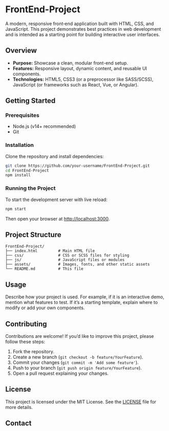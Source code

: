 # FrontEnd-Project

A modern, responsive front‐end application built with HTML, CSS, and JavaScript. This project demonstrates best practices in web development and is intended as a starting point for building interactive user interfaces.

## Overview

- **Purpose:** Showcase a clean, modular front-end setup.
- **Features:** Responsive layout, dynamic content, and reusable UI components.
- **Technologies:** HTML5, CSS3 (or a preprocessor like SASS/SCSS), JavaScript (or frameworks such as React, Vue, or Angular).

## Getting Started

### Prerequisites

- Node.js (v14+ recommended)
- Git

### Installation

Clone the repository and install dependencies:

```bash
git clone https://github.com/your-username/FrontEnd-Project.git
cd FrontEnd-Project
npm install
```

### Running the Project

To start the development server with live reload:

```bash
npm start
```

Then open your browser at [http://localhost:3000](http://localhost:3000).

## Project Structure

```
FrontEnd-Project/
├── index.html         # Main HTML file
├── css/               # CSS or SCSS files for styling
├── js/                # JavaScript files or modules
├── assets/            # Images, fonts, and other static assets
└── README.md          # This file
```

## Usage

Describe how your project is used. For example, if it is an interactive demo, mention what features to test. If it’s a starting template, explain where to modify or add your own components.

## Contributing

Contributions are welcome! If you’d like to improve this project, please follow these steps:

1. Fork the repository.
2. Create a new branch (`git checkout -b feature/YourFeature`).
3. Commit your changes (`git commit -m 'Add some feature'`).
4. Push to your branch (`git push origin feature/YourFeature`).
5. Open a pull request explaining your changes.

## License

This project is licensed under the MIT License. See the [LICENSE](LICENSE) file for more details.

## Contact

